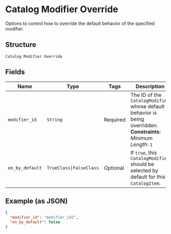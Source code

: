 
# Catalog Modifier Override

Options to control how to override the default behavior of the specified modifier.

## Structure

`Catalog Modifier Override`

## Fields

| Name | Type | Tags | Description |
|  --- | --- | --- | --- |
| `modifier_id` | `String` | Required | The ID of the `CatalogModifier` whose default behavior is being overridden.<br>**Constraints**: *Minimum Length*: `1` |
| `on_by_default` | `TrueClass\|FalseClass` | Optional | If `true`, this `CatalogModifier` should be selected by default for this `CatalogItem`. |

## Example (as JSON)

```json
{
  "modifier_id": "modifier_id2",
  "on_by_default": false
}
```

